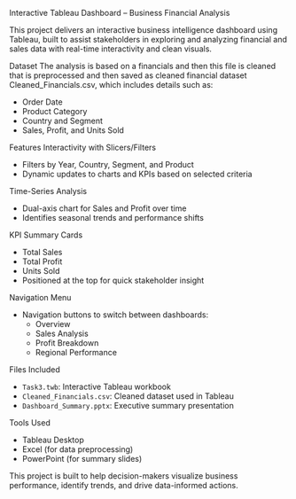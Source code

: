 Interactive Tableau Dashboard – Business Financial Analysis

This project delivers an interactive business intelligence dashboard using Tableau, built to assist stakeholders in exploring and analyzing financial and sales data with real-time interactivity and clean visuals.

Dataset
The analysis is based on a financials and then this file is cleaned that is preprocessed and then saved as cleaned financial dataset Cleaned_Financials.csv, which includes details such as:
- Order Date
- Product Category
- Country and Segment
- Sales, Profit, and Units Sold

Features
Interactivity with Slicers/Filters
- Filters by Year, Country, Segment, and Product
- Dynamic updates to charts and KPIs based on selected criteria

Time-Series Analysis
- Dual-axis chart for Sales and Profit over time
- Identifies seasonal trends and performance shifts

KPI Summary Cards
- Total Sales 
- Total Profit 
- Units Sold 
- Positioned at the top for quick stakeholder insight

Navigation Menu
- Navigation buttons to switch between dashboards:
  - Overview
  - Sales Analysis
  - Profit Breakdown
  - Regional Performance

Files Included
- `Task3.twb`: Interactive Tableau workbook
- `Cleaned_Financials.csv`: Cleaned dataset used in Tableau
- `Dashboard_Summary.pptx`: Executive summary presentation

Tools Used
- Tableau Desktop
- Excel (for data preprocessing)
- PowerPoint (for summary slides)

This project is built to help decision-makers visualize business performance, identify trends, and drive data-informed actions.
